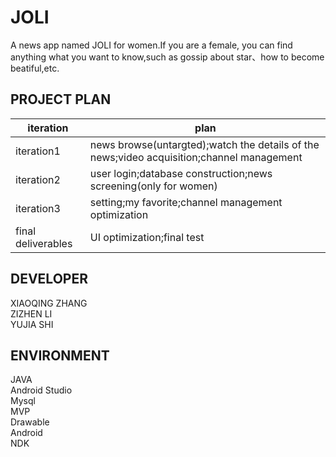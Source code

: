 JOLI
======
A news app named JOLI for women.If you are a female, you can find anything what you want to know,such as gossip about star、how to become beatiful,etc.


PROJECT PLAN
--------
   | iteration |    plan   |
   |-----------|-----------|
   | iteration1|news browse(untargted);watch the details of the news;video acquisition;channel management|
   | iteration2|user login;database construction;news screening(only for women)|
   | iteration3|setting;my favorite;channel management optimization|
   | final deliverables|UI optimization;final test|



DEVELOPER
--------
   XIAOQING ZHANG<br>
   ZIZHEN LI<br>
   YUJIA SHI<br>


ENVIRONMENT
---------
   JAVA<br>
   Android Studio<br>
   Mysql<br>
   MVP<br>
   Drawable<br>
   Android<br>
   NDK<br>

